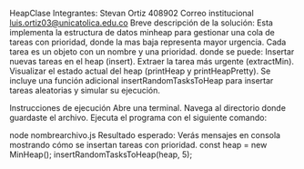 HeapClase
Integrantes: Stevan Ortiz 408902 Correo institucional luis.ortiz03@unicatolica.edu.co Breve descripción de la solución: Esta implementa la estructura de datos minheap para gestionar una cola de tareas con prioridad, donde la mas baja representa mayor urgencia. Cada tarea es un objeto con un nombre y una prioridad. donde se puede: Insertar nuevas tareas en el heap (insert). Extraer la tarea más urgente (extractMin). Visualizar el estado actual del heap (printHeap y printHeapPretty). Se incluye una función adicional insertRandomTasksToHeap para insertar tareas aleatorias y simular su ejecución.

Instrucciones de ejecución Abre una terminal. Navega al directorio donde guardaste el archivo. Ejecuta el programa con el siguiente comando:

node nombrearchivo.js Resultado esperado: Verás mensajes en consola mostrando cómo se insertan tareas con prioridad.
const heap = new MinHeap(); insertRandomTasksToHeap(heap, 5);
